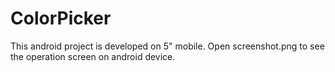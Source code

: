 # ColorPicker

This android project is developed on 5" mobile.
Open screenshot.png to see the operation screen on android device.
